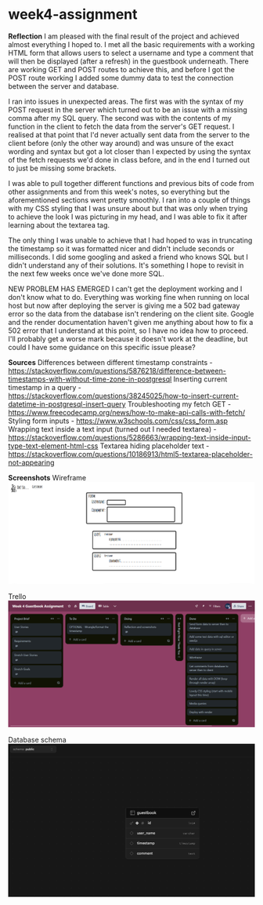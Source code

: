 # week4-assignment

**Reflection**
I am pleased with the final result of the project and achieved almost everything I hoped to. I met all the basic requirements with a working HTML form that allows users to select a username and type a comment that will then be displayed (after a refresh) in the guestbook underneath. There are working GET and POST routes to achieve this, and before I got the POST route working I added some dummy data to test the connection between the server and database.

I ran into issues in unexpected areas. The first was with the syntax of my POST request in the server which turned out to be an issue with a missing comma after my SQL query. The second was with the contents of my function in the client to fetch the data from the server's GET request. I realised at that point that I'd never actually sent data from the server to the client before (only the other way around) and was unsure of the exact wording and syntax but got a lot closer than I expected by using the syntax of the fetch requests we'd done in class before, and in the end I turned out to just be missing some brackets.

I was able to pull together different functions and previous bits of code from other assignments and from this week's notes, so everything but the aforementioned sections went pretty smoothly. I ran into a couple of things with my CSS styling that I was unsure about but that was only when trying to achieve the look I was picturing in my head, and I was able to fix it after learning about the textarea tag.

The only thing I was unable to achieve that I had hoped to was in truncating the timestamp so it was formatted nicer and didn't include seconds or milliseconds. I did some googling and asked a friend who knows SQL but I didn't understand any of their solutions. It's something I hope to revisit in the next few weeks once we've done more SQL.

NEW PROBLEM HAS EMERGED
I can't get the deployment working and I don't know what to do. Everything was working fine when running on local host but now after deploying the server is giving me a 502 bad gateway error so the data from the database isn't rendering on the client site. Google and the render documentation haven't given me anything about how to fix a 502 error that I understand at this point, so I have no idea how to proceed. I'll probably get a worse mark because it doesn't work at the deadline, but could I have some guidance on this specific issue please?

**Sources**
Differences between different timestamp constraints - https://stackoverflow.com/questions/5876218/difference-between-timestamps-with-without-time-zone-in-postgresql
Inserting current timestamp in a query - https://stackoverflow.com/questions/38245025/how-to-insert-current-datetime-in-postgresql-insert-query
Troubleshooting my fetch GET - https://www.freecodecamp.org/news/how-to-make-api-calls-with-fetch/
Styling form inputs - https://www.w3schools.com/css/css_form.asp
Wrapping text inside a text input (turned out I needed textarea) - https://stackoverflow.com/questions/5286663/wrapping-text-inside-input-type-text-element-html-css
Textarea hiding placeholder text - https://stackoverflow.com/questions/10186913/html5-textarea-placeholder-not-appearing

**Screenshots**
Wireframe
![a wireframe showing the comment form and the display of comments below](./screenshots/okso%20guestbook.png)

Trello
![a trello board showing the project brief and the sections: to do, doing, not right now thank you, and done](./screenshots/trello.png)

Database schema
![the schema for my database showing the table 'guestbook' which contains the columns 'user_name', 'timestamp', and 'comment'](./screenshots/db%20schema.png)
